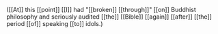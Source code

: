 ([[At]] this [[point]] [[I]] had "[[broken]] [[through]]" [[on]] Buddhist philosophy and seriously audited [[the]] [[Bible]] [[again]] [[after]] [[the]] period [[of]] speaking [[to]] idols.)